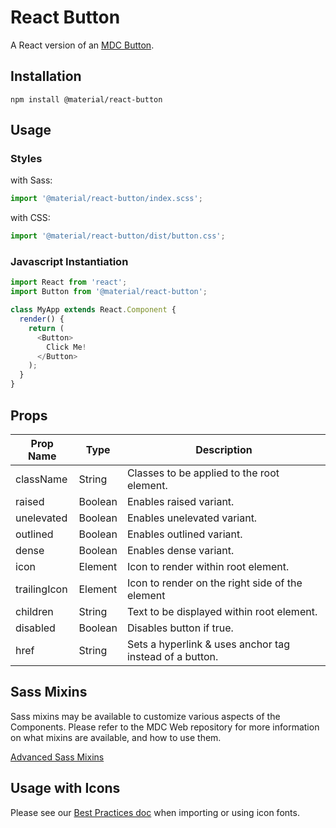 # React Button

A React version of an [MDC Button](https://github.com/material-components/material-components-web/tree/master/packages/mdc-button).

## Installation

```
npm install @material/react-button
```

## Usage

### Styles

with Sass:
```js
import '@material/react-button/index.scss';
```

with CSS:
```js
import '@material/react-button/dist/button.css';
```

### Javascript Instantiation
```js
import React from 'react';
import Button from '@material/react-button';

class MyApp extends React.Component {
  render() {
    return (
      <Button>
        Click Me!
      </Button>
    );
  }
}
```

## Props

Prop Name | Type | Description
--- | --- | ---
className | String | Classes to be applied to the root element.
raised | Boolean | Enables raised variant.
unelevated | Boolean | Enables unelevated variant.
outlined | Boolean | Enables outlined variant.
dense | Boolean | Enables dense variant.
icon | Element | Icon to render within root element.
trailingIcon | Element | Icon to render on the right side of the element
children | String | Text to be displayed within root element.
disabled | Boolean | Disables button if true.
href | String | Sets a hyperlink & uses anchor tag instead of a button.

## Sass Mixins

Sass mixins may be available to customize various aspects of the Components. Please refer to the
MDC Web repository for more information on what mixins are available, and how to use them.

[Advanced Sass Mixins](https://github.com/material-components/material-components-web/blob/master/packages/mdc-button/README.md#sass-mixins)

## Usage with Icons

Please see our [Best Practices doc](../../docs/best-practices.md#importing-font-icons) when importing or using icon fonts.
